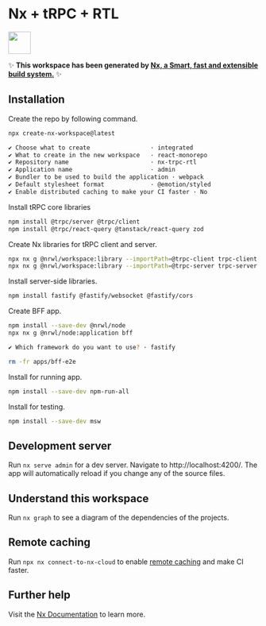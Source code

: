 # Nx + tRPC + RTL

<a alt="Nx logo" href="https://nx.dev" target="_blank" rel="noreferrer"><img src="https://raw.githubusercontent.com/nrwl/nx/master/images/nx-logo.png" width="45"></a>

✨ **This workspace has been generated by [Nx, a Smart, fast and extensible build system.](https://nx.dev)** ✨

## Installation

Create the repo by following command.

```sh
npx create-nx-workspace@latest

✔ Choose what to create                 · integrated
✔ What to create in the new workspace   · react-monorepo
✔ Repository name                       · nx-trpc-rtl
✔ Application name                      · admin
✔ Bundler to be used to build the application · webpack
✔ Default stylesheet format             · @emotion/styled
✔ Enable distributed caching to make your CI faster · No
```

Install tRPC core libraries

```sh
npm install @trpc/server @trpc/client
npm install @trpc/react-query @tanstack/react-query zod
```

Create Nx libraries for tRPC client and server.

```sh
npx nx g @nrwl/workspace:library --importPath=@trpc-client trpc-client
npx nx g @nrwl/workspace:library --importPath=@trpc-server trpc-server
```

Install server-side libraries.

```sh
npm install fastify @fastify/websocket @fastify/cors
```

Create BFF app.

```sh
npm install --save-dev @nrwl/node
npx nx g @nrwl/node:application bff

✔ Which framework do you want to use? · fastify

rm -fr apps/bff-e2e
```

Install for running app.

```sh
npm install --save-dev npm-run-all
```

Install for testing.

```sh
npm install --save-dev msw
```

## Development server

Run `nx serve admin` for a dev server. Navigate to http://localhost:4200/. The app will automatically reload if you change any of the source files.

## Understand this workspace

Run `nx graph` to see a diagram of the dependencies of the projects.

## Remote caching

Run `npx nx connect-to-nx-cloud` to enable [remote caching](https://nx.app) and make CI faster.

## Further help

Visit the [Nx Documentation](https://nx.dev) to learn more.
